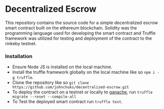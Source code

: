# Decentralized Escrow

This repository contains the source code for a simple decentralized escrow smart contract built on the ethereum blockchain. Solidity was the programming language used for developing the smart contract and Truffle framework was utilized for testing and deployment of the contract to the rinkeby testnet.


### Installation

- Ensure Node JS is installed on the local machine.
- Install the truffle framework globally on the local machine like so `npm i -g truffle`.
- Clone the repository like so `git clone https://github.com/johnchuks/decentralized-escrow.git`
- To deploy the contract on a testnet or locally to [ganache](http://truffleframework.com/ganache/), run  `truffle migrate --reset --compile-all`
- To Test the deployed smart contract run `truffle test`.

